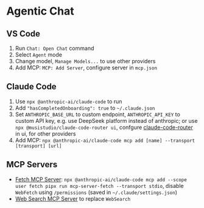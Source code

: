 # Agentic Chat

## VS Code

1. Run `Chat: Open Chat` command
2. Select `Agent` mode
3. Change model, `Manage Models...` to use other providers
4. Add MCP: `MCP: Add Server`, configure server in `mcp.json`

## Claude Code

1. Use `npx @anthropic-ai/claude-code` to run
2. Add `"hasCompletedOnboarding": true` to `~/.claude.json`
3. Set `ANTHROPIC_BASE_URL` to custom endpoint, `ANTHROPIC_API_KEY` to custom API key, e.g. use DeepSeek platform instead of anthropic; or use `npx @musistudio/claude-code-router ui`, confgure [claude-code-router](https://github.com/musistudio/claude-code-router) in ui, for other providers
4. Add MCP: `npx @anthropic-ai/claude-code mcp add [name] --transport [transport] [url]`

## MCP Servers

- [Fetch MCP Server](https://github.com/modelcontextprotocol/servers/tree/main/src/fetch): `npx @anthropic-ai/claude-code mcp add --scope user fetch pipx run mcp-server-fetch --transport stdio`, disable `WebFetch` using `/permissions` (saved in `~/.claude/settings.json`)
- [Web Search MCP Server](https://github.com/mrkrsl/web-search-mcp) to replace `WebSearch`
